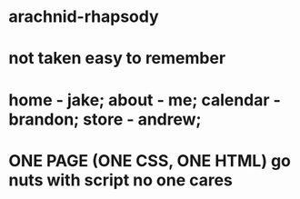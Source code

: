 # arachnid-rhapsody
# not taken easy to remember

# home - jake; about - me; calendar - brandon; store - andrew;

# ONE PAGE (ONE CSS, ONE HTML) go nuts with script no one cares


